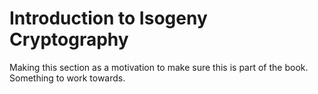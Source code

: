 # Introduction to Isogeny Cryptography

Making this section as a motivation to make sure this is part of the book. Something to work towards.

